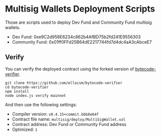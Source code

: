 # Multisig Wallets Deployment Scripts

Those are scripts used to deploy Dev Fund and Community Fund multisig wallets.

* Dev Fund: 0xe9C2d958E6234c862b4AfBD75b2fd241E9556303
* Community Fund: 0x01ff0FFd25B64dE2217744fd7d4dc4aA3cAbceE7

## Verify

You can verify the deployed contract using the forked version of [bytecode-verifier](https://github.com/ellaism/bytecode-verifier).

```
git clone https://github.com/ellaism/bytecode-verifier
cd bytecode-verifier
npm install
node index.js verify mainnet
```

And then use the following settings:

* Compiler version: `v0.4.15+commit.bbb8e64f`
* Contract file name: `multisig/deploy/MultiSigWallet.sol`
* Contract address: Dev Fund or Community Fund address
* Optimized: `1`

